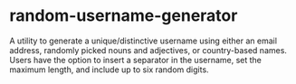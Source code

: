 # random-username-generator
A utility to generate a unique/distinctive username using either an email address, randomly picked nouns and adjectives, or country-based names. Users have the option to insert a separator in the username, set the maximum length, and include up to six random digits.
